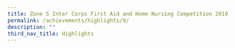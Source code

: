 ```yaml
---
title: Zone 5 Inter Corps First Aid and Home Nursing Competition 2019
permalink: /achievements/highlights/9/
description: ""
third_nav_title: Highlights
---
```

